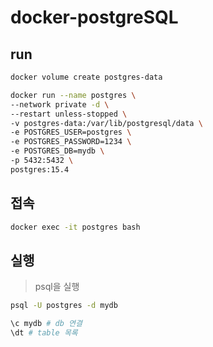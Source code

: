 # docker-postgreSQL

## run

```sh
docker volume create postgres-data

docker run --name postgres \
--network private -d \
--restart unless-stopped \
-v postgres-data:/var/lib/postgresql/data \
-e POSTGRES_USER=postgres \
-e POSTGRES_PASSWORD=1234 \
-e POSTGRES_DB=mydb \
-p 5432:5432 \
postgres:15.4
```

## 접속

```sh
docker exec -it postgres bash
```

## 실행

> psql을 실행

```sh
psql -U postgres -d mydb

\c mydb # db 연결
\dt # table 목록
```
